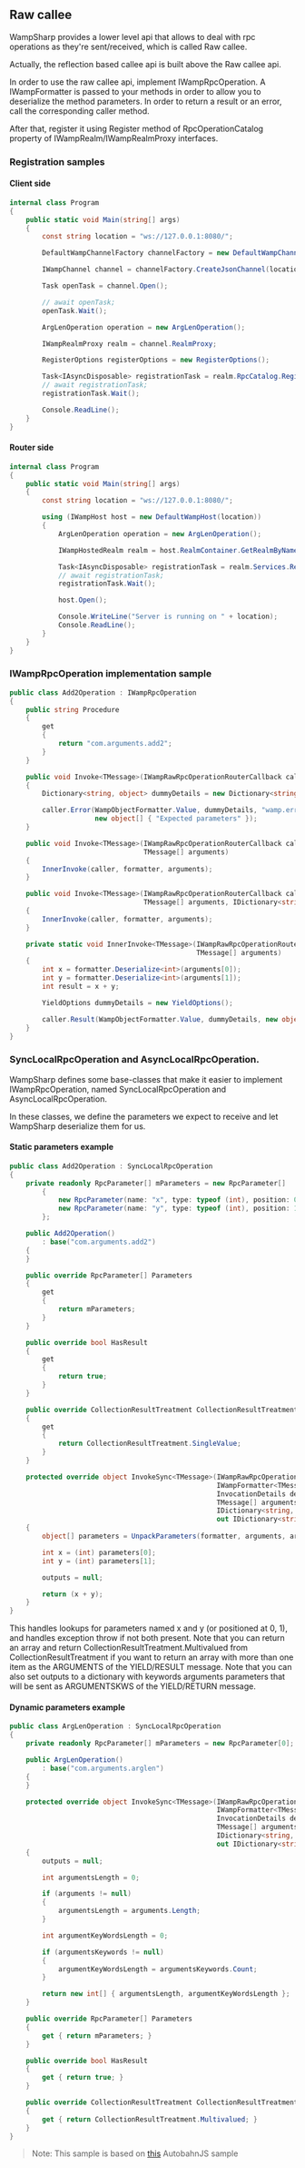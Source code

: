 ## Raw callee

WampSharp provides a lower level api that allows to deal with rpc operations as they're sent/received, which is called Raw callee.

Actually, the reflection based callee api is built above the Raw callee api.

In order to use the raw callee api, implement IWampRpcOperation. A IWampFormatter is passed to your methods in order to allow you to deserialize the method parameters. In order to return a result or an error, call the corresponding caller method.

After that, register it using Register method of RpcOperationCatalog property of IWampRealm/IWampRealmProxy interfaces.

### Registration samples

#### Client side

```csharp
internal class Program
{
    public static void Main(string[] args)
    {
        const string location = "ws://127.0.0.1:8080/";

        DefaultWampChannelFactory channelFactory = new DefaultWampChannelFactory();

        IWampChannel channel = channelFactory.CreateJsonChannel(location, "realm1");

        Task openTask = channel.Open();

        // await openTask;
        openTask.Wait();

        ArgLenOperation operation = new ArgLenOperation();

        IWampRealmProxy realm = channel.RealmProxy;

        RegisterOptions registerOptions = new RegisterOptions();

        Task<IAsyncDisposable> registrationTask = realm.RpcCatalog.Register(operation, registerOptions);
        // await registrationTask;
        registrationTask.Wait();

        Console.ReadLine();
    }
}
```

#### Router side


```csharp
internal class Program
{
    public static void Main(string[] args)
    {
        const string location = "ws://127.0.0.1:8080/";

        using (IWampHost host = new DefaultWampHost(location))
        {
            ArgLenOperation operation = new ArgLenOperation();

            IWampHostedRealm realm = host.RealmContainer.GetRealmByName("realm1");

            Task<IAsyncDisposable> registrationTask = realm.Services.RegisterCallee(operation);
            // await registrationTask;
            registrationTask.Wait();

            host.Open();

            Console.WriteLine("Server is running on " + location);
            Console.ReadLine();
        }
    }
}
```

### IWampRpcOperation implementation sample

```csharp
public class Add2Operation : IWampRpcOperation
{
    public string Procedure
    {
        get
        {
            return "com.arguments.add2";
        }
    }

    public void Invoke<TMessage>(IWampRawRpcOperationRouterCallback caller, IWampFormatter<TMessage> formatter, InvocationDetails details)
    {
        Dictionary<string, object> dummyDetails = new Dictionary<string, object>();

        caller.Error(WampObjectFormatter.Value, dummyDetails, "wamp.error.runtime_error",
                     new object[] { "Expected parameters" });
    }

    public void Invoke<TMessage>(IWampRawRpcOperationRouterCallback caller, IWampFormatter<TMessage> formatter, InvocationDetails details,
                                 TMessage[] arguments)
    {
        InnerInvoke(caller, formatter, arguments);
    }

    public void Invoke<TMessage>(IWampRawRpcOperationRouterCallback caller, IWampFormatter<TMessage> formatter, InvocationDetails details,
                                 TMessage[] arguments, IDictionary<string, TMessage> argumentsKeywords)
    {
        InnerInvoke(caller, formatter, arguments);
    }

    private static void InnerInvoke<TMessage>(IWampRawRpcOperationRouterCallback caller, IWampFormatter<TMessage> formatter,
                                              TMessage[] arguments)
    {
        int x = formatter.Deserialize<int>(arguments[0]);
        int y = formatter.Deserialize<int>(arguments[1]);
        int result = x + y;

        YieldOptions dummyDetails = new YieldOptions();

        caller.Result(WampObjectFormatter.Value, dummyDetails, new object[] { result });
    }
}
```

### SyncLocalRpcOperation and AsyncLocalRpcOperation.

WampSharp defines some base-classes that make it easier to implement IWampRpcOperation, named SyncLocalRpcOperation and AsyncLocalRpcOperation.

In these classes, we define the parameters we expect to receive and let WampSharp deserialize them for us.

#### Static parameters example

```csharp
public class Add2Operation : SyncLocalRpcOperation
{
    private readonly RpcParameter[] mParameters = new RpcParameter[]
        {
            new RpcParameter(name: "x", type: typeof (int), position: 0),
            new RpcParameter(name: "y", type: typeof (int), position: 1)
        };

    public Add2Operation()
        : base("com.arguments.add2")
    {
    }

    public override RpcParameter[] Parameters
    {
        get
        {
            return mParameters;
        }
    }

    public override bool HasResult
    {
        get
        {
            return true;
        }
    }

    public override CollectionResultTreatment CollectionResultTreatment
    {
        get
        {
            return CollectionResultTreatment.SingleValue;
        }
    }

    protected override object InvokeSync<TMessage>(IWampRawRpcOperationRouterCallback caller,
                                                   IWampFormatter<TMessage> formatter,
                                                   InvocationDetails details,
                                                   TMessage[] arguments,
                                                   IDictionary<string, TMessage> argumentsKeywords,
                                                   out IDictionary<string, object> outputs)
    {
        object[] parameters = UnpackParameters(formatter, arguments, argumentsKeywords);

        int x = (int) parameters[0];
        int y = (int) parameters[1];

        outputs = null;

        return (x + y);
    }
}
```

This handles lookups for parameters named x and y (or positioned at 0, 1), and handles exception throw if not both present.
Note that you can return an array and return CollectionResultTreatment.Multivalued from CollectionResultTreatment if you want to return an array with more than one item as the ARGUMENTS of the YIELD/RESULT message.
Note that you can also set outputs to a dictionary with keywords arguments parameters that will be sent as ARGUMENTSKWS of the YIELD/RETURN message.

#### Dynamic parameters example

```csharp
public class ArgLenOperation : SyncLocalRpcOperation
{
    private readonly RpcParameter[] mParameters = new RpcParameter[0];

    public ArgLenOperation()
        : base("com.arguments.arglen")
    {
    }

    protected override object InvokeSync<TMessage>(IWampRawRpcOperationRouterCallback caller,
                                                   IWampFormatter<TMessage> formatter,
                                                   InvocationDetails details,
                                                   TMessage[] arguments,
                                                   IDictionary<string, TMessage> argumentsKeywords,
                                                   out IDictionary<string, object> outputs)
    {
        outputs = null;

        int argumentsLength = 0;

        if (arguments != null)
        {
            argumentsLength = arguments.Length;
        }

        int argumentKeyWordsLength = 0;

        if (argumentsKeywords != null)
        {
            argumentKeyWordsLength = argumentsKeywords.Count;
        }

        return new int[] { argumentsLength, argumentKeyWordsLength };
    }

    public override RpcParameter[] Parameters
    {
        get { return mParameters; }
    }

    public override bool HasResult
    {
        get { return true; }
    }

    public override CollectionResultTreatment CollectionResultTreatment
    {
        get { return CollectionResultTreatment.Multivalued; }
    }
}
```

>Note:  This sample is based on [this](https://github.com/tavendo/AutobahnPython/tree/master/examples/twisted/wamp/rpc/arguments) AutobahnJS sample
